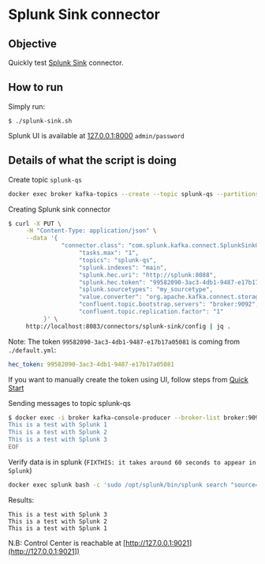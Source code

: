 # Splunk Sink connector



## Objective

Quickly test [Splunk Sink](https://docs.confluent.io/current/connect/kafka-connect-solace/sink/index.html#quick-start) connector.




## How to run

Simply run:

```
$ ./splunk-sink.sh
```

Splunk UI is available at [127.0.0.1:8000](http://127.0.0.1:8000) `admin/password`

## Details of what the script is doing

Create topic `splunk-qs`

```bash
docker exec broker kafka-topics --create --topic splunk-qs --partitions 10 --replication-factor 1 --bootstrap-server broker:9092
```

Creating Splunk sink connector

```bash
$ curl -X PUT \
     -H "Content-Type: application/json" \
     --data '{
               "connector.class": "com.splunk.kafka.connect.SplunkSinkConnector",
                    "tasks.max": "1",
                    "topics": "splunk-qs",
                    "splunk.indexes": "main",
                    "splunk.hec.uri": "http://splunk:8088",
                    "splunk.hec.token": "99582090-3ac3-4db1-9487-e17b17a05081",
                    "splunk.sourcetypes": "my_sourcetype",
                    "value.converter": "org.apache.kafka.connect.storage.StringConverter",
                    "confluent.topic.bootstrap.servers": "broker:9092",
                    "confluent.topic.replication.factor": "1"
          }' \
     http://localhost:8083/connectors/splunk-sink/config | jq .
```

Note: The token `99582090-3ac3-4db1-9487-e17b17a05081` is coming from `./default.yml`:

```yaml
hec_token: 99582090-3ac3-4db1-9487-e17b17a05081
```

If you want to manually create the token using UI, follow steps from [Quick Start](https://docs.confluent.io/current/connect/kafka-connect-splunk/splunk-sink/index.html#quick-start)

Sending messages to topic splunk-qs

```bash
$ docker exec -i broker kafka-console-producer --broker-list broker:9092 --topic splunk-qs << EOF
This is a test with Splunk 1
This is a test with Splunk 2
This is a test with Splunk 3
EOF
```

Verify data is in splunk (`FIXTHIS: it takes around 60 seconds to appear in Splunk`)

```bash
docker exec splunk bash -c 'sudo /opt/splunk/bin/splunk search "source=\"http:splunk_hec_token\"" -auth "admin:password"'
```

Results:

```
This is a test with Splunk 3
This is a test with Splunk 2
This is a test with Splunk 1
```

N.B: Control Center is reachable at [http://127.0.0.1:9021](http://127.0.0.1:9021])
